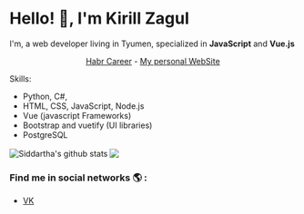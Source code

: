 # Hello! 👋, I'm Kirill Zagul

<!--
**kzagul/kzagul** is a ✨ _special_ ✨ repository because its `README.md` (this file) appears on your GitHub profile.

Here are some ideas to get you started:

- 🔭 I’m currently working on ...
- 🌱 I’m currently learning ...
- 👯 I’m looking to collaborate on ...
- 🤔 I’m looking for help with ...
- 💬 Ask me about ...
- 📫 How to reach me: ...
- 😄 Pronouns: ...
- ⚡ Fun fact: ...
-->

I'm, a web developer living in Tyumen, specialized in **JavaScript** and **Vue.js**

<p align="center">
  <a href="https://career.habr.com/zagulkirill/">Habr Career</a> - 
  <a href="https://career.habr.com/zagulkirill/">My personal WebSite</a>
</p>

Skills:
- Python, C#, 
- HTML, CSS, JavaScript, Node.js
- Vue (javascript Frameworks)
- Bootstrap and vuetify (UI libraries)
- PostgreSQL


<img align="center" src="https://github-readme-stats.vercel.app/api/top-langs/?username=kzagul&title_color=fff&text_color=9f9f9f&bg_color=151515&hide=jupyter%20notebook" alt="Siddartha's github stats" />

<img align="center" src="https://github-readme-stats.vercel.app/api?username=kzagul&hide=issues&count_private=true&show_icons=true&title_color=fff&icon_color=79ff97&text_color=9f9f9f&bg_color=151515&line_height=40" />


### Find me in social networks 🌎 :
- [VK](https://vk.com/killrealthecool)
